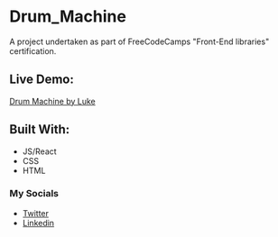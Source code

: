 # Drum_Machine
A project undertaken as part of FreeCodeCamps "Front-End libraries" certification.

## Live Demo:
[Drum Machine by Luke](https://codepen.io/LAWBowie/pen/yLQzXKa)

## Built With:
* JS/React
* CSS
* HTML
  
### My Socials
* [Twitter](https://twitter.com/LukeAWBowman)
* [Linkedin](https://www.linkedin.com/in/luke-bowman-1801a8188/)
